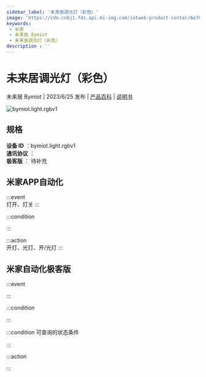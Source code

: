 ```yaml
---
sidebar_label: '未来居调光灯（彩色）'
image: 'https://cdn.cnbj1.fds.api.mi-img.com/iotweb-product-center/6e76fdfaea4fc45db47f35a9554c5ba7_1684894276387.png?GalaxyAccessKeyId=AKVGLQWBOVIRQ3XLEW&Expires=9223372036854775807&Signature=1Bz2smC1DtPYIhZSLkwh10gFcCQ='
keywords: 
 - 米家
 - 未来居 Bymiot
 - 未来居调光灯（彩色）
description : ''
---
```

# 未来居调光灯（彩色）

未来居 Bymiot | 2023/6/25 发布 | [产品百科](https://home.mi.com/webapp/content/baike/product/index.html?model=bymiot.light.rgbv1/) | [说明书](https://home.mi.com/views/introduction.html?model=bymiot.light.rgbv1&region=cn)

![bymiot.light.rgbv1](https://cdn.cnbj1.fds.api.mi-img.com/iotweb-product-center/6e76fdfaea4fc45db47f35a9554c5ba7_1684894276387.png?GalaxyAccessKeyId=AKVGLQWBOVIRQ3XLEW&Expires=9223372036854775807&Signature=1Bz2smC1DtPYIhZSLkwh10gFcCQ=)

## 规格  
> 
**设备 ID** ：bymiot.light.rgbv1  
**通讯协议** ：  
**极客版**  ： 待补充 


## 米家APP自动化  

:::event  
灯开、灯关
:::

:::condition  

:::

:::action   
开灯、光灯、开/光灯
:::

## 米家自动化极客版  

:::event  

:::

:::condition  

:::

:::condition 可查询的状态条件  

:::

:::action  

:::

        
